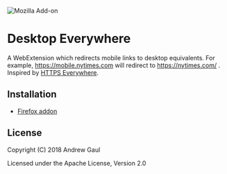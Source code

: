 ![Mozilla Add-on](https://img.shields.io/amo/d/desktop-everywhere.svg)

# Desktop Everywhere

A WebExtension which redirects mobile links to desktop equivalents.  For
example, https://mobile.nytimes.com will redirect to https://nytimes.com/ .
Inspired by [HTTPS Everywhere](https://www.eff.org/https-everywhere).

## Installation

* [Firefox addon](https://addons.mozilla.org/en-US/firefox/addon/desktop-everywhere/)

## License

Copyright (C) 2018 Andrew Gaul

Licensed under the Apache License, Version 2.0
